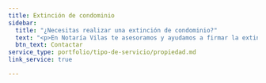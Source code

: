 ```yaml
---
title: Extinción de condominio
sidebar:
  title: "¿Necesitas realizar una extinción de condominio?"
  text: "<p>En Notaría Vilas te asesoramos y ayudamos a firmar la extinción del condominio.</p>"
  btn_text: Contactar
service_type: portfolio/tipo-de-servicio/propiedad.md
link_service: true

---
```

